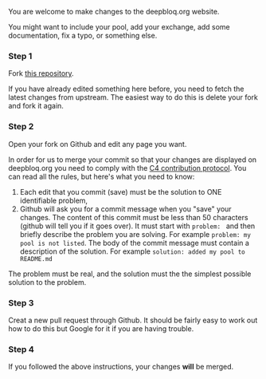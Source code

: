 You are welcome to make changes to the deepbloq.org website. 

You might want to include your pool, add your exchange, add some documentation, fix a typo, or something else.

### Step 1
Fork [this repository](https://github.com/Blockrazor/deepbloq.org).

If you have already edited something here before, you need to fetch the latest changes from upstream. The easiest way to do this is delete your fork and fork it again.

### Step 2
Open your fork on Github and edit any page you want. 

In order for us to merge your commit so that your changes are displayed on deepbloq.org you need to comply with the [C4 contribution protocol](https://github.com/socialarchitecture/protocols/blob/master/SAIP1.MD). You can read all the rules, but here's what you need to know:
1. Each edit that you commit (save) must be the solution to ONE identifiable problem,
2. Github will ask you for a commit message when you "save" your changes. The content of this commit must be less than 50 characters (github will tell you if it goes over). It must start with `problem: ` and then briefly describe the problem you are solving. For example `problem: my pool is not listed`. The body of the commit message must contain a description of the solution. For example `solution: added my pool to README.md`

The problem must be real, and the solution must the the simplest possible solution to the problem.

### Step 3
Creat a new pull request through Github. It should be fairly easy to work out how to do this but Google for it if you are having trouble.

### Step 4
If you followed the above instructions, your changes **will** be merged.

